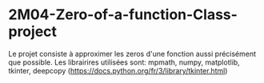 # 2M04-Zero-of-a-function-Class-project

Le projet consiste à approximer les zeros d'une fonction aussi précisément que possible.
Les librairires utilisées sont: mpmath, numpy, matplotlib, tkinter, deepcopy (https://docs.python.org/fr/3/library/tkinter.html)       
